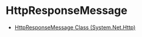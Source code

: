 # HttpResponseMessage

- [HttpResponseMessage Class (System.Net.Http)](https://docs.microsoft.com/en-us/dotnet/api/system.net.http.httpresponsemessage?view=netcore-3.1)

```c#

```
